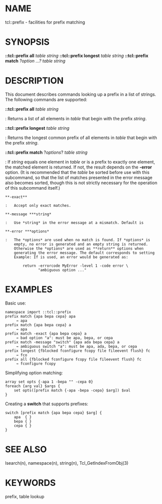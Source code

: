 # NAME

tcl::prefix - facilities for prefix matching

# SYNOPSIS

**::tcl::prefix all** *table* *string* **::tcl::prefix longest** *table*
*string* **::tcl::prefix match** *?option \...?* *table* *string*

# DESCRIPTION

This document describes commands looking up a prefix in a list of
strings. The following commands are supported:

**::tcl::prefix all** *table* *string*

:   Returns a list of all elements in *table* that begin with the prefix
    *string*.

**::tcl::prefix longest** *table* *string*

:   Returns the longest common prefix of all elements in *table* that
    begin with the prefix *string*.

**::tcl::prefix match** ?*options*? *table* *string*

:   If *string* equals one element in *table* or is a prefix to exactly
    one element, the matched element is returned. If not, the result
    depends on the **-error** option. (It is recommended that the
    *table* be sorted before use with this subcommand, so that the list
    of matches presented in the error message also becomes sorted,
    though this is not strictly necessary for the operation of this
    subcommand itself.)

    **-exact** 

    :   Accept only exact matches.

    **-message ***string*

    :   Use *string* in the error message at a mismatch. Default is

    **-error ***options*

    :   The *options* are used when no match is found. If *options* is
        empty, no error is generated and an empty string is returned.
        Otherwise the *options* are used as **return** options when
        generating the error message. The default corresponds to setting
        Example: If is used, an error would be generated as:

            return -errorcode MyError -level 1 -code error \
                   "ambiguous option ..."

# EXAMPLES

Basic use:

    namespace import ::tcl::prefix
    prefix match {apa bepa cepa} apa
         → apa
    prefix match {apa bepa cepa} a
         → apa
    prefix match -exact {apa bepa cepa} a
         → bad option "a": must be apa, bepa, or cepa
    prefix match -message "switch" {apa ada bepa cepa} a
         → ambiguous switch "a": must be apa, ada, bepa, or cepa
    prefix longest {fblocked fconfigure fcopy file fileevent flush} fc
         → fco
    prefix all {fblocked fconfigure fcopy file fileevent flush} fc
         → fconfigure fcopy

Simplifying option matching:

    array set opts {-apa 1 -bepa "" -cepa 0}
    foreach {arg val} $args {
        set opts([prefix match {-apa -bepa -cepa} $arg]) $val
    }

Creating a **switch** that supports prefixes:

    switch [prefix match {apa bepa cepa} $arg] {
        apa  { }
        bepa { }
        cepa { }
    }

# SEE ALSO

lsearch(n), namespace(n), string(n), Tcl_GetIndexFromObj(3)

# KEYWORDS

prefix, table lookup

<!---
Copyright (c) 2008 Peter Spjuth <pspjuth@users.sourceforge.net
-->

